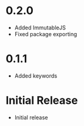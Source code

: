 # 0.2.0

+ Added ImmutableJS
+ Fixed package exporting

# 0.1.1

+ Added keywords

# Initial Release

+ Initial release
